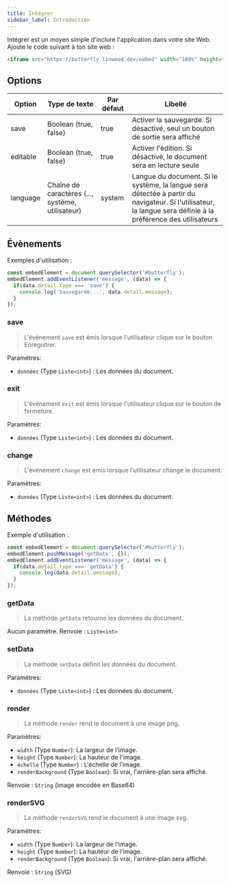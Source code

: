 ```yaml
---
title: Intégrer
sidebar_label: Introduction
---
```


Intégrer est un moyen simple d'inclure l'application dans votre site Web. Ajoute le code suivant à ton site web :

```html
<iframe src="https://butterfly.linwood.dev/embed" width="100%" height="500px" allowtransparency="true"></iframe>
```

## Options

| Option   | Type de texte                                    | Par défaut | Libellé                                                                                                                                                      |
| -------- | ------------------------------------------------ | ---------- | ------------------------------------------------------------------------------------------------------------------------------------------------------------ |
| save     | Boolean (true, false)                            | true       | Activer la sauvegarde. Si désactivé, seul un bouton de sortie sera affiché                                                                                   |
| editable | Boolean (true, false)                            | true       | Activer l'édition. Si désactivé, le document sera en lecture seule                                                                                           |
| language | Chaîne de caractères (..., système, utilisateur) | system     | Langue du document. Si le système, la langue sera détectée à partir du navigateur. Si l'utilisateur, la langue sera définie à la préférence des utilisateurs |

## Évènements

Exemples d'utilisation :

```javascript
const embedElement = document.querySelector('#butterfly');
embedElement.addEventListener('message', (data) => {
  if(data.detail.type === 'save') {
    console.log('Sauvegarde...', data.detail.message);
  }
});
```

### save

> L'événement `save` est émis lorsque l'utilisateur clique sur le bouton Enregistrer.

Paramètres:

* `données` (Type `Liste<int>`) : Les données du document.

### exit

> L'événement `exit` est émis lorsque l'utilisateur clique sur le bouton de fermeture.

Paramètres:

* `données` (Type `Liste<int>`) : Les données du document.

### change

> L'événement `change` est émis lorsque l'utilisateur change le document.

Paramètres:

* `données` (Type `Liste<int>`) : Les données du document.

## Méthodes

Exemple d'utilisation :

```javascript
const embedElement = document.querySelector('#butterfly');
embedElement.pushMessage('getData', {});
embedElement.addEventListener('message', (data) => {
  if(data.detail.type === 'getData') {
    console.log(data.detail.message);
  }
});
```

### getData

> La méthode `getData` retourne les données du document.

Aucun paramètre. Renvoie : `Liste<int>`

### setData

> La méthode `setData` définit les données du document.

Paramètres:

* `données` (Type `Liste<int>`) : Les données du document.

### render

> La méthode `render` rend le document à une image png.

Paramètres:

* `width` (Type `Number`): La largeur de l'image.
* `height` (Type `Number`): La hauteur de l'image.
* `échelle` (Type `Number`) : L'échelle de l'image.
* `renderBackground` (Type `Boolean`): Si vrai, l'arrière-plan sera affiché.

Renvoie : `String` (image encodée en Base64)

### renderSVG

> La méthode `renderSVG` rend le document à une image svg.

Paramètres:

* `width` (Type `Number`): La largeur de l'image.
* `height` (Type `Number`): La hauteur de l'image.
* `renderBackground` (Type `Boolean`): Si vrai, l'arrière-plan sera affiché.

Renvoie : `String` (SVG)
